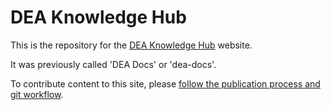 # DEA Knowledge Hub

This is the repository for the [DEA Knowledge Hub](https://knowledge.dea.ga.gov.au/) website.

It was previously called 'DEA Docs' or 'dea-docs'.

To contribute content to this site, please [follow the publication process and git workflow](https://geoscienceau.sharepoint.com/:w:/r/sites/DEA/_layouts/15/Doc.aspx?sourcedoc=%7BE75F31A8-1648-4DA3-9E36-9BB8135921B2%7D&file=DEA%20Publication%20Process.docx&action=default&mobileredirect=true).
